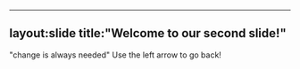 -----
layout:slide
title:"Welcome to our second slide!"
-----
"change is always needed"
Use the left arrow to go back!

